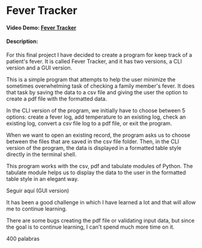 # Fever Tracker
#### Video Demo:  [Fever Tracker](https://youtu.be/f4VQJMfVPt0)
#### Description:

For this final project I have decided to create a program for keep track of a patient's fever. It is called Fever Tracker, and it has two versions, a CLI version and a GUI version.

This is a simple program that attempts to help the user minimize the sometimes overwhelming task of checking a family member's fever. 
It does that task by saving the data to a csv file and giving the user the option to create a pdf file with the formatted data.

In the CLI version of the program, we initially have to choose between 5 options: create a fever log, add temperature to an existing log, check an existing log, convert a csv file log to a pdf file, or exit the program.

When we want to open an existing record, the program asks us to choose between the files that are saved in the csv file folder. Then, in the CLI version of the program, the data is displayed in a formatted table style directly in the terminal shell. 

This program works with the csv, pdf and tabulate modules of Python. The tabulate module helps us to display the data to the user in the formatted table style in an elegant way.

Seguir aquí (GUI version)

It has been a good challenge in which I have learned a lot and that will allow me to continue learning.

There are some bugs creating the pdf file or validating input data, but since the goal is to continue learning, I can't spend much more time on it.

400 palabras